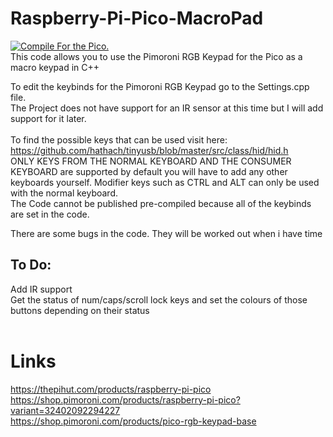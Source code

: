 # Raspberry-Pi-Pico-MacroPad
[![Compile For the Pico.](https://github.com/joshuag1000/Raspberry-Pi-Pico-MacroPad/actions/workflows/main.yml/badge.svg)](https://github.com/joshuag1000/Raspberry-Pi-Pico-MacroPad/actions/workflows/main.yml)<br>
This code allows you to use the Pimoroni RGB Keypad for the Pico as a macro keypad in C++

To edit the keybinds for the Pimoroni RGB Keypad go to the Settings.cpp file.<br>
The Project does not have support for an IR sensor at this time but I will add support for it later. <br>
<br>
To find the possible keys that can be used visit here: https://github.com/hathach/tinyusb/blob/master/src/class/hid/hid.h <br>
ONLY KEYS FROM THE NORMAL KEYBOARD AND THE CONSUMER KEYBOARD are supported by default you will have to add any other keyboards yourself. Modifier keys such as CTRL and ALT can only be used with the normal keyboard.<br>
The Code cannot be published pre-compiled because all of the keybinds are set in the code. <br>

There are some bugs in the code. They will be worked out when i have time

## To Do:
Add IR support<br>
Get the status of num/caps/scroll lock keys and set the colours of those buttons depending on their status
<br>
<br>
# Links
https://thepihut.com/products/raspberry-pi-pico <br>
https://shop.pimoroni.com/products/raspberry-pi-pico?variant=32402092294227 <br>
https://shop.pimoroni.com/products/pico-rgb-keypad-base <br>
